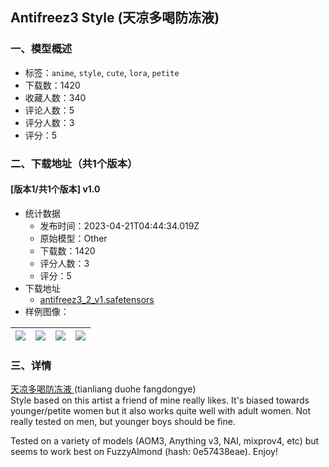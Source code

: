 ## Antifreez3 Style (天凉多喝防冻液)
### 一、模型概述

- 标签：`anime`, `style`, `cute`, `lora`, `petite`
- 下载数：1420
- 收藏人数：340
- 评论人数：5
- 评分人数：3
- 评分：5

### 二、下载地址（共1个版本）

#### [版本1/共1个版本] v1.0

- 统计数据
  - 发布时间：2023-04-21T04:44:34.019Z
  - 原始模型：Other
  - 下载数：1420
  - 评分人数：3
  - 评分：5
- 下载地址
  - [antifreez3_2_v1.safetensors](https://civitai.com/api/download/models/51267)
- 样例图像：

| <img src="https://image.civitai.com/xG1nkqKTMzGDvpLrqFT7WA/48012440-e03b-47a6-82a1-f2f9f550ae00/width=450/551822.jpeg" /> | <img src="https://image.civitai.com/xG1nkqKTMzGDvpLrqFT7WA/b957af30-3ef2-42a4-5758-6b5d52dddb00/width=450/551828.jpeg" /> | <img src="https://image.civitai.com/xG1nkqKTMzGDvpLrqFT7WA/6f98cc2b-94d0-445c-4fb3-d65743003200/width=450/551830.jpeg" /> | <img src="https://image.civitai.com/xG1nkqKTMzGDvpLrqFT7WA/236d96ce-872c-4ab6-8356-b90e6783aa00/width=450/551832.jpeg" /> |
| ---- | ---- | ---- | ---- |


### 三、详情
<p><a target="_blank" rel="ugc" href="https://danbooru.donmai.us/artists?search%5Bany_name_matches%5D=%E5%A4%A9%E5%87%89%E5%A4%9A%E5%96%9D%E9%98%B2%E5%86%BB%E6%B6%B2">天凉多喝防冻液 </a>(tianliang duohe fangdongye)<br />Style based on this artist a friend of mine really likes. It's biased towards younger/petite women but it also works quite well with adult women. Not really tested on men, but younger boys should be fine.</p><p>Tested on a variety of models (AOM3, Anything v3, NAI, mixprov4, etc) but seems to work best on FuzzyAlmond (hash: 0e57438eae). Enjoy!</p>
